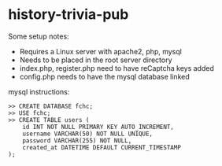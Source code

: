 # history-trivia-pub

Some setup notes:
* Requires a Linux server with apache2, php, mysql
* Needs to be placed in the root server directory
* index.php, register.php need to have reCaptcha keys added
* config.php needs to have the mysql database linked

mysql instructions:
```
>> CREATE DATABASE fchc;
>> USE fchc;
>> CREATE TABLE users (
    id INT NOT NULL PRIMARY KEY AUTO_INCREMENT,
    username VARCHAR(50) NOT NULL UNIQUE,
    password VARCHAR(255) NOT NULL,
    created_at DATETIME DEFAULT CURRENT_TIMESTAMP
);
```
